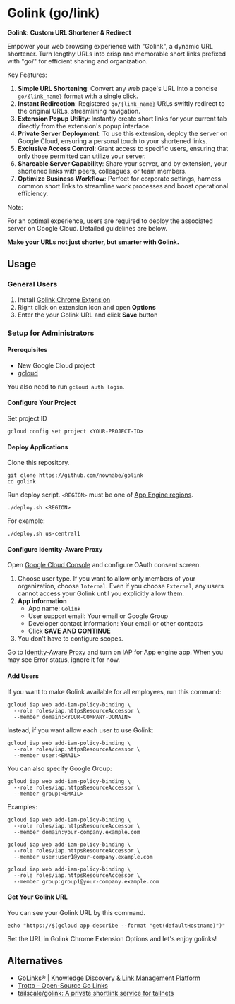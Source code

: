 # Golink (go/link)

**Golink: Custom URL Shortener & Redirect**

Empower your web browsing experience with "Golink", a dynamic URL shortener. Turn lengthy URLs into crisp and memorable short links prefixed with "go/" for efficient sharing and organization.

Key Features:

1. **Simple URL Shortening**: Convert any web page's URL into a concise `go/{link_name}` format with a single click.
2. **Instant Redirection**: Registered `go/{link_name}` URLs swiftly redirect to the original URLs, streamlining navigation.
3. **Extension Popup Utility**: Instantly create short links for your current tab directly from the extension's popup interface.
4. **Private Server Deployment**: To use this extension, deploy the server on Google Cloud, ensuring a personal touch to your shortened links.
5. **Exclusive Access Control**: Grant access to specific users, ensuring that only those permitted can utilize your server.
6. **Shareable Server Capability**: Share your server, and by extension, your shortened links with peers, colleagues, or team members.
7. **Optimize Business Workflow**: Perfect for corporate settings, harness common short links to streamline work processes and boost operational efficiency.

Note:

For an optimal experience, users are required to deploy the associated server on Google Cloud. Detailed guidelines are below.

**Make your URLs not just shorter, but smarter with Golink.**

## Usage

### General Users

1. Install [Golink Chrome Extension]()
2. Right click on extension icon and open **Options**
3. Enter the your Golink URL and click **Save** button

### Setup for Administrators

#### Prerequisites

- New Google Cloud project
- [gcloud](https://cloud.google.com/sdk/docs/install)

You also need to run `gcloud auth login`.

#### Configure Your Project

Set project ID

```shell
gcloud config set project <YOUR-PROJECT-ID>
```

#### Deploy Applications

Clone this repository.

```shell
git clone https://github.com/nownabe/golink
cd golink
```

Run deploy script. `<REGION>` must be one of [App Engine regions](https://cloud.google.com/about/locations#region).

```shell
./deploy.sh <REGION>
```

For example:

```shell
./deploy.sh us-central1
```

#### Configure Identity-Aware Proxy

Open [Google Cloud Console](https://console.cloud.google.com/apis/credentials/consent) and configure OAuth consent screen.

1. Choose user type. If you want to allow only members of your organization, choose `Internal`. Even if you choose `External`, any users cannot access your Golink until you explicitly allow them.
2. **App information**
   - App name: `Golink`
   - User support email: Your email or Google Group
   - Developer contact information: Your email or other contacts
   - Click **SAVE AND CONTINUE**
3. You don't have to configure scopes.

Go to [Identity-Aware Proxy](https://console.cloud.google.com/security/iap) and turn on IAP for App engine app. When you may see Error status, ignore it for now.

#### Add Users

If you want to make Golink available for all employees, run this command:

```shell
gcloud iap web add-iam-policy-binding \
  --role roles/iap.httpsResourceAccessor \
  --member domain:<YOUR-COMPANY-DOMAIN>
```

Instead, if you want allow each user to use Golink:

```shell
gcloud iap web add-iam-policy-binding \
  --role roles/iap.httpsResourceAccessor \
  --member user:<EMAIL>
```

You can also specify Google Group:

```shell
gcloud iap web add-iam-policy-binding \
  --role roles/iap.httpsResourceAccessor \
  --member group:<EMAIL>
```

Examples:

```shell
gcloud iap web add-iam-policy-binding \
  --role roles/iap.httpsResourceAccessor \
  --member domain:your-company.example.com

gcloud iap web add-iam-policy-binding \
  --role roles/iap.httpsResourceAccessor \
  --member user:user1@your-company.example.com

gcloud iap web add-iam-policy-binding \
  --role roles/iap.httpsResourceAccessor \
  --member group:group1@your-company.example.com
```

#### Get Your Golink URL

You can see your Golink URL by this command.

```shell
echo "https://$(gcloud app describe --format "get(defaultHostname)")"
```

Set the URL in Golink Chrome Extension Options and let's enjoy golinks!

## Alternatives

- [GoLinks® | Knowledge Discovery & Link Management Platform](https://www.golinks.io/)
- [Trotto - Open-Source Go Links](https://www.trot.to/)
- [tailscale/golink: A private shortlink service for tailnets](https://github.com/tailscale/golink)
